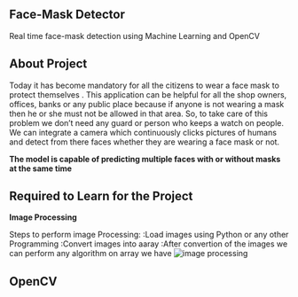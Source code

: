 ## Face-Mask Detector
Real time face-mask detection using Machine Learning and OpenCV

## About Project
Today it has become mandatory for all the citizens to wear a face mask to protect themselves . This application can be helpful for all the shop owners, offices, banks or any public place because if anyone is not wearing a mask then he or she must not be allowed in that area. So, to take care of this problem we don’t need any guard or person who keeps a watch on people. We can integrate a camera which continuously clicks pictures of humans and detect from there faces whether they are wearing a face mask or not.

**The model is capable of predicting multiple faces with or without masks at the same time**

## Required to Learn for the Project
**Image Processing**

 Steps to perform image Processing:
     :Load images using Python or any other Programming
     :Convert images into aaray
     :After convertion of the images we can perform any algorithm on array we have
    ![image processing](https://dribbble.com/shots/6783134-Face-recognition/attachments/6783134-Face-recognition?mode=media)

  

  
## OpenCV
